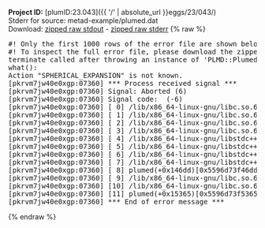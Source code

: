 **Project ID:** [plumID:23.043]({{ '/' | absolute_url }}eggs/23/043/)  
Stderr for source:  metad-example/plumed.dat   
Download: [zipped raw stdout](plumed.dat.plumed.stdout.txt.zip) - [zipped raw stderr](plumed.dat.plumed.stderr.txt.zip) 
{% raw %}
<pre>
#! Only the first 1000 rows of the error file are shown below
#! To inspect the full error file, please download the zipped raw stderr file above
terminate called after throwing an instance of 'PLMD::Plumed::Exception'
what():
Action "SPHERICAL_EXPANSION" is not known.
[pkrvm7jw40e0xgp:07360] *** Process received signal ***
[pkrvm7jw40e0xgp:07360] Signal: Aborted (6)
[pkrvm7jw40e0xgp:07360] Signal code:  (-6)
[pkrvm7jw40e0xgp:07360] [ 0] /lib/x86_64-linux-gnu/libc.so.6(+0x45330)[0x7fd048645330]
[pkrvm7jw40e0xgp:07360] [ 1] /lib/x86_64-linux-gnu/libc.so.6(pthread_kill+0x11c)[0x7fd04869eb2c]
[pkrvm7jw40e0xgp:07360] [ 2] /lib/x86_64-linux-gnu/libc.so.6(gsignal+0x1e)[0x7fd04864527e]
[pkrvm7jw40e0xgp:07360] [ 3] /lib/x86_64-linux-gnu/libc.so.6(abort+0xdf)[0x7fd0486288ff]
[pkrvm7jw40e0xgp:07360] [ 4] /lib/x86_64-linux-gnu/libstdc++.so.6(+0xa5ff5)[0x7fd048aa5ff5]
[pkrvm7jw40e0xgp:07360] [ 5] /lib/x86_64-linux-gnu/libstdc++.so.6(+0xbb0da)[0x7fd048abb0da]
[pkrvm7jw40e0xgp:07360] [ 6] /lib/x86_64-linux-gnu/libstdc++.so.6(_ZSt10unexpectedv+0x0)[0x7fd048aa5a55]
[pkrvm7jw40e0xgp:07360] [ 7] /lib/x86_64-linux-gnu/libstdc++.so.6(+0xa5a6f)[0x7fd048aa5a6f]
[pkrvm7jw40e0xgp:07360] [ 8] plumed(+0x146dd)[0x5596d73f46dd]
[pkrvm7jw40e0xgp:07360] [ 9] /lib/x86_64-linux-gnu/libc.so.6(+0x2a1ca)[0x7fd04862a1ca]
[pkrvm7jw40e0xgp:07360] [10] /lib/x86_64-linux-gnu/libc.so.6(__libc_start_main+0x8b)[0x7fd04862a28b]
[pkrvm7jw40e0xgp:07360] [11] plumed(+0x15365)[0x5596d73f5365]
[pkrvm7jw40e0xgp:07360] *** End of error message ***
</pre>
{% endraw %}
